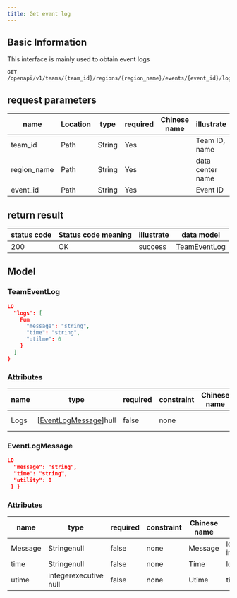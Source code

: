 ```yaml
---
title: Get event log
---
```


## Basic Information

This interface is mainly used to obtain event logs

```shell title="请求路径"
GET /openapi/v1/teams/{team_id}/regions/{region_name}/events/{event_id}/logs
```

## request parameters

| name                             | Location | type   | required | Chinese name | illustrate       |
| -------------------------------- | -------- | ------ | -------- | ------------ | ---------------- |
| team_id     | Path     | String | Yes      |              | Team ID, name    |
| region_name | Path     | String | Yes      |              | data center name |
| event_id    | Path     | String | Yes      |              | Event ID         |

## return result

| status code | Status code meaning | illustrate | data model                         |
| ----------- | ------------------- | ---------- | ---------------------------------- |
| 200         | OK                  | success    | [TeamEventLog](#schemateaeventlog) |

## Model

### TeamEventLog<a id="schemateameventlog"></a>

```json
LO
  "logs": [
    Fum
      "message": "string",
      "time": "string",
      "utilme": 0
    }
  ]
}
```

### Attributes

| name | type                                                                                              | required | constraint | Chinese name | illustrate      |
| ---- | ------------------------------------------------------------------------------------------------- | -------- | ---------- | ------------ | --------------- |
| Logs | [[EventLogMessage](#schemaeventlogssage)]hull | false    | none       |              | log information |

### EventLogMessage<a id="schemaeventlogmessage"></a>

```json
LO
  "message": "string",
  "time": "string",
  "utility": 0
 } }
```

### Attributes

| name    | type                  | required | constraint | Chinese name | illustrate      |
| ------- | --------------------- | -------- | ---------- | ------------ | --------------- |
| Message | Stringenull           | false    | none       | Message      | log information |
| time    | Stringenull           | false    | none       | Time         | log time        |
| utime   | integerexecutive null | false    | none       | Utime        | timestamp       |
